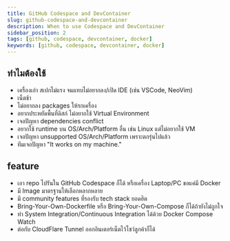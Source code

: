 ```yaml
---
title: GitHub Codespace and DevContainer
slug: github-codespace-and-devcontainer
description: When to use Codespace and DevContainer
sidebar_position: 2
tags: [github, codespace, devcontainer, docker]
keywords: [github, codespace, devcontainer, docker]
---
```

## ทำไมต้องใช้
- เครื่องเก่า สเปกไม่แรง จนแทบไม่อยากลง/เปิด IDE (เช่น VSCode, NeoVim)
- เน็ตช้า
- ไม่อยากลง packages ให้รกเครื่อง
- อยากประหยัดพื้นที่ดิสก์ ไม่อยากใช้ Virtual Environment
- เจอปัญหา dependencies conflict
- อยากใช้ runtime บน OS/Arch/Platform อื่น เช่น Linux แต่ไม่อยากใช้ VM
- เจอปัญหา unsupported OS/Arch/Platform เพราะตกรุ่นไปแล้ว
- ทีมเจอปัญหา "It works on my machine."

## feature
- เอา repo ไปรันใน GitHub Codespace ก็ได้ หรือเครื่อง Laptop/PC ขอแค่มี Docker
- มี Image มาตรฐานให้เลือกหลากหลาย
- มี community features ที่รองรับ tech stack ยอดฮิต
- Bring-Your-Own-Dockerfile หรือ Bring-Your-Own-Compose ก็ได้ถ้ายังไม่ถูกใจ
- ทำ System Integration/Continuous Integration ได้ด้วย Docker Compose Watch
- ต่อกับ CloudFlare Tunnel ออกอินเตอร์เน็ตไว้โชว์ลูกค้าก็ได้